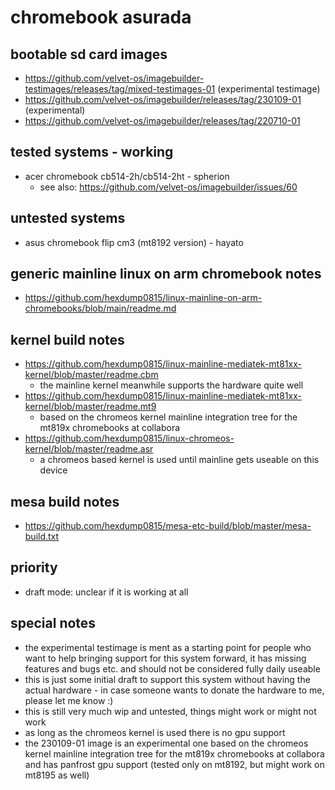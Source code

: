 # chromebook asurada

## bootable sd card images

- https://github.com/velvet-os/imagebuilder-testimages/releases/tag/mixed-testimages-01 (experimental testimage)
- https://github.com/velvet-os/imagebuilder/releases/tag/230109-01 (experimental)
- https://github.com/velvet-os/imagebuilder/releases/tag/220710-01

## tested systems - working

- acer chromebook cb514-2h/cb514-2ht - spherion
  - see also: https://github.com/velvet-os/imagebuilder/issues/60

## untested systems

- asus chromebook flip cm3 (mt8192 version) - hayato

## generic mainline linux on arm chromebook notes

- https://github.com/hexdump0815/linux-mainline-on-arm-chromebooks/blob/main/readme.md

## kernel build notes

- https://github.com/hexdump0815/linux-mainline-mediatek-mt81xx-kernel/blob/master/readme.cbm
  - the mainline kernel meanwhile supports the hardware quite well
- https://github.com/hexdump0815/linux-mainline-mediatek-mt81xx-kernel/blob/master/readme.mt9
  - based on the chromeos kernel mainline integration tree for the mt819x chromebooks at collabora
- https://github.com/hexdump0815/linux-chromeos-kernel/blob/master/readme.asr
  - a chromeos based kernel is used until mainline gets useable on this device

## mesa build notes

- https://github.com/hexdump0815/mesa-etc-build/blob/master/mesa-build.txt

## priority

- draft mode: unclear if it is working at all

## special notes

- the experimental testimage is ment as a starting point for people who want to help bringing support for this system forward, it has missing features and bugs etc. and should not be considered fully daily useable
- this is just some initial draft to support this system without having the actual hardware - in case someone wants to donate the hardware to me, please let me know :)
- this is still very much wip and untested, things might work or might not work
- as long as the chromeos kernel is used there is no gpu support
- the 230109-01 image is an experimental one based on the chromeos kernel mainline integration tree for the mt819x chromebooks at collabora and has panfrost gpu support (tested only on mt8192, but might work on mt8195 as well)
